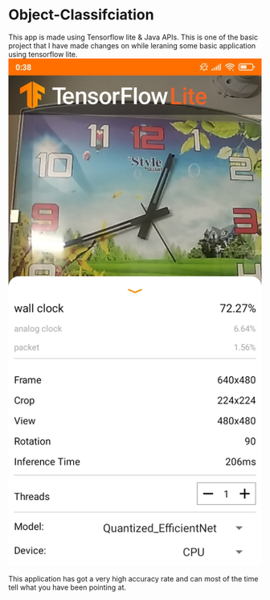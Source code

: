 # Object-Classifciation

This app is made using Tensorflow lite & Java APIs. This is one of the basic project that I have made changes on while leraning some basic application using tensorflow lite. 
<img src = "ML1.jpg">

This application has got a very high accuracy rate and can most of the time tell what you have been pointing at.
<ing src= "ML2.JPG">
